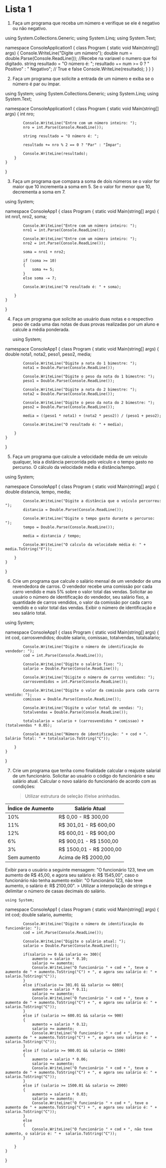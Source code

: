 # Lista 1

1. Faça um programa que receba um número e verifique se ele é negativo ou não negativo.

using System.Collections.Generic;
using System.Linq;
using System.Text;

namespace ConsoleApplication1
{
    class Program
    {
        static void Main(string[] args)
        {
            Console.WriteLine("Digite um número");
            double num = double.Parse(Console.ReadLine()); //Recebe na variavel o numero que foi digitado.
            string resultado = "O número é: ";
            resultado += num >= 0 ? " Positivo" : " Negativo"; // True e false
            Console.WriteLine(resultado);
        }
    }
}

2. Faça um programa que solicite a entrada de um número e exiba se o número é par ou ímpar.

using System;
using System.Collections.Generic;
using System.Linq;
using System.Text;

namespace ConsoleApplication1
{
    class Program
    {
        static void Main(string[] args)
        {
            int nro;
            
            Console.WriteLine("Entre com um número inteiro: ");
            nro = int.Parse(Console.ReadLine());
            
            string resultado = "O número é: ";
            
            resultado += nro % 2 == 0 ? "Par" : "Ímpar";
            
            Console.WriteLine(resultado);
        }
    }
}

3. Faça um programa que compara a soma de dois números se o valor for maior que 10 incrementa a soma em 5. Se o valor for menor que 10, decrementa a soma em 7.

using System;

namespace ConsoleApp1
{
    class Program
    {
        static void Main(string[] args)
        {
            int nro1, nro2, soma;

            Console.WriteLine("Entre com um número inteiro: ");
            nro1 = int.Parse(Console.ReadLine());

            Console.WriteLine("Entre com um número inteiro: ");
            nro2 = int.Parse(Console.ReadLine());

            soma = nro1 + nro2;

            if (soma >= 10)
            {
                soma += 5;
            }
            else soma -= 7;
            
            Console.WriteLine("O resultado é: " + soma);

        }
    }
}

4. Faça um programa que solicite ao usuário duas notas e o respectivo peso de cada uma das notas de duas provas realizadas por um aluno e calcule a média ponderada.

   using System;

namespace ConsoleApp1
{
    class Program
    {
        static void Main(string[] args)
        {
            double nota1, nota2, peso1, peso2, media;

            Console.WriteLine("Digite a nota do 1 bimestre: ");
            nota1 = Double.Parse(Console.ReadLine());

            Console.WriteLine("Digite o peso da nota do 1 bimestre: ");
            peso1 = Double.Parse(Console.ReadLine());

            Console.WriteLine("Digite a nota do 2 bimestre: ");
            nota2 = Double.Parse(Console.ReadLine());

            Console.WriteLine("Digite o peso da nota do 2 bimestre: ");
            peso2 = Double.Parse(Console.ReadLine());

            media = ((peso1 * nota1) + (nota2 * peso2)) / (peso1 + peso2);
            
            Console.WriteLine("O resultado é: " + media);

        }
    }
}

    
5. Faça um programa que calcule a velocidade média de um veículo qualquer, leia a distância percorrida pelo veículo e o tempo gasto no percurso. O cálculo da velocidade média é distância/tempo.

using System;

namespace ConsoleApp1
{
    class Program
    {
        static void Main(string[] args)
        {
            double distancia, tempo, media;

            Console.WriteLine("Digite a distância que o veículo percorreu: ");
            distancia = Double.Parse(Console.ReadLine());

            Console.WriteLine("Digite o tempo gasto durante o percurso: ");
            tempo = Double.Parse(Console.ReadLine());

            media = distancia / tempo;
            
            Console.WriteLine("O calculo da velocidade média é: " + media.ToString("F"));

        }
    }
}


6. Crie um programa que calcule o salário mensal de um vendedor de uma revendedora de carros. O vendedor recebe uma comissão por cada carro vendido e mais 5% sobre o valor total das vendas.
Solicitar ao usuário o número de identificação do vendedor, seu salário fixo, a quantidade de carros vendidos, o valor da comissão por cada carro vendido e o valor total das vendas. Exibir o número de identificação e seu salário total.

using System;

namespace ConsoleApp1
{
    class Program
    {
        static void Main(string[] args)
        {
            int cod, carrosvendidos;
            double salario, comissao, totalvendas, totalsalario;

            Console.WriteLine("Digite o número de identificação do vendedor: ");
            cod = int.Parse(Console.ReadLine());

            Console.WriteLine("Digite o salário fixo: ");
            salario = Double.Parse(Console.ReadLine());

            Console.WriteLine("Diigite o número de carros vendidos: ");
            carrosvendidos = int.Parse(Console.ReadLine());

            Console.WriteLine("Digite o valor da comissão para cada carro vendido: ");
            comissao = Double.Parse(Console.ReadLine());

            Console.WriteLine("Digite o valor total de vendas: ");
            totalvendas = Double.Parse(Console.ReadLine());

            totalsalario = salario + (carrosvendidos * comissao) + (totalvendas * 0.05);
            
            Console.WriteLine("Número de identificação: " + cod + ". Salário Total: " + totalsalario.ToString("C"));

        }
    }
}

7. Crie um programa que tenha como finalidade calcular o reajuste salarial de um funcionário. Solicitar ao
usuário o código do funcionário e seu salário atual. Calcular o novo salário do funcionário de acordo com as condições:
    > Utilizar estrutura de seleção if/else aninhadas. 

| Índice de Aumento | Salário Atual |
| --- | --- |
| 10% | R$ 0,00 - R$ 300,00 |
| 11% | R$ 301,01 - R$ 600,00 |
| 12% | R$ 600,01 - R$ 900,00 |
| 6% | R$ 900,01 - R$ 1500,00 |
| 3% | R$ 1500,01 - R$ 2000,00 |
| Sem aumento | Acima de R$ 2000,00 |

Exibir para o usuário a seguinte mensagem: "O funcionário 123, teve um aumento de R$ 45,00,
e agora seu salário é: R$ 1545,00", caso o funcionário não tenha aumento exibir: "O funcionário 123,
não teve aumento, o salário é: R$ 2100,00".
    > Utilizar a interpolação de strings e delimitar o número de casas decimais do salário.
    
    using System;

namespace ConsoleApp1
{
    class Program
    {
        static void Main(string[] args)
        {
            int cod;
            double salario, aumento;

            Console.WriteLine("Digite o número de identificação do funcionário: ");
            cod = int.Parse(Console.ReadLine());

            Console.WriteLine("Digite o salário atual: ");
            salario = Double.Parse(Console.ReadLine());

            if(salario >= 0 && salario <= 300){
                aumento = salario * 0.10;
                salario += aumento;
                Console.WriteLine("O funcionário " + cod + ", teve o aumento de " + aumento.ToString("C") + ", e agora seu salário é: " + salario.ToString("C"));
            }
            else if(salario >= 301.01 && salario <= 600){
                aumento = salario * 0.11;
                salario += aumento;
                Console.WriteLine("O funcionário " + cod + ", teve o aumento de " + aumento.ToString("C") + ", e agora seu salário é: " + salario.ToString("C"));
            }
            else if (salario >= 600.01 && salario <= 900)
            {
                aumento = salario * 0.12;
                salario += aumento;
                Console.WriteLine("O funcionário " + cod + ", teve o aumento de " + aumento.ToString("C") + ", e agora seu salário é: " + salario.ToString("C"));
            }
            else if (salario >= 900.01 && salario <= 1500)
            {
                aumento = salario * 0.06;
                salario += aumento;
                Console.WriteLine("O funcionário " + cod + ", teve o aumento de " + aumento.ToString("C") + ", e agora seu salário é: " + salario.ToString("C"));
            }
            else if (salario >= 1500.01 && salario <= 2000)
            {
                aumento = salario * 0.03;
                salario += aumento;
                Console.WriteLine("O funcionário " + cod + ", teve o aumento de " + aumento.ToString("C") + ", e agora seu salário é: " + salario.ToString("C"));
            }
            else
            {
                Console.WriteLine("O funcionário " + cod + ", não teve aumento, o salário é: " +  salario.ToString("C"));
            }

        }
    }
}
